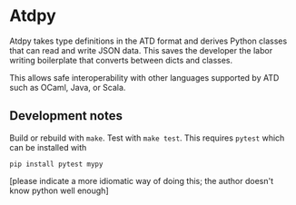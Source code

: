 Atdpy
==

Atdpy takes type definitions in the ATD format and derives Python
classes that can read and write JSON data. This saves the developer the
labor writing boilerplate that converts between dicts and classes.

This allows safe interoperability with other languages supported by
ATD such as OCaml, Java, or Scala.

Development notes
--

Build or rebuild with `make`. Test with `make test`. This requires
`pytest` which can be installed with

```
pip install pytest mypy
```

[please indicate a more idiomatic way of doing this; the author
doesn't know python well enough]
